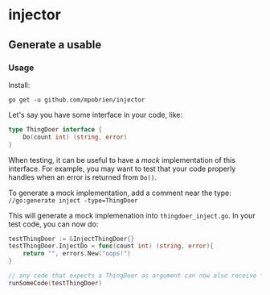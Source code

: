 # injector

## Generate a usable

### Usage

Install:

`go get -u github.com/mpobrien/injector`

Let's say you have some interface in your code, like:

```go
type ThingDoer interface {
	Do(count int) (string, error)
}
```

When testing, it can be useful to have a _mock_ implementation of this interface.
For example, you may want to test that your code properly handles when an error is returned from `Do()`.

To generate a mock implementation, add a comment near the type:
`//go:generate inject -type=ThingDoer`

This will generate a mock implemenation into `thingdoer_inject.go`.
In your test code, you can now do:

```go
testThingDoer := &InjectThingDoer{}
testThingDoer.InjectDo = func(count int) (string, error){
	return "", errors.New("oops!")
}

// any code that expects a ThingDoer as argument can now also receive *InjectThingDoer.
runSomeCode(testThingDoer)
```
